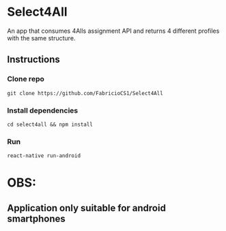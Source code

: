 # Select4All

An app that consumes 4Alls assignment API and returns 4 different profiles with the same structure.

## Instructions

### Clone repo

```
git clone https://github.com/FabricioCS1/Select4All
```

### Install dependencies

```
cd select4all && npm install
```

### Run

```
react-native run-android
```

# OBS:
## Application only suitable for android smartphones
